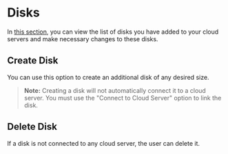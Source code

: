 # Disks

In [this section](https://panel.virakcloud.com/instances/volumes), you can view the list of disks you have added to your cloud servers and make necessary changes to these disks.

<DarkModeImage
  dark-src="/images/guides/en/dark/instances/disk/disk-list.png"
  light-src="/images/guides/en/light/instances/disk/disk-list.png"
  alt="Disk list"
/>

## Create Disk

You can use this option to create an additional disk of any desired size.

<DarkModeImage
  dark-src="/images/guides/en/dark/instances/disk/disk-create.png"
  light-src="/images/guides/en/light/instances/disk/disk-create.png"
  alt="Create Disk"
/>

> **Note:** Creating a disk will not automatically connect it to a cloud server. You must use the "Connect to Cloud Server" option to link the disk.

## Delete Disk

If a disk is not connected to any cloud server, the user can delete it.
